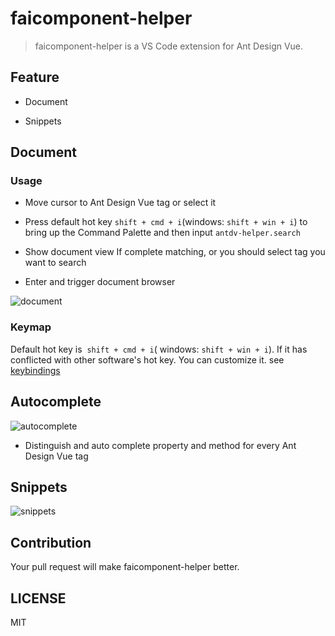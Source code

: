 # faicomponent-helper

> faicomponent-helper is a VS Code extension for Ant Design Vue.


## Feature

* Document

* Snippets


## Document

### Usage

* Move cursor to Ant Design Vue tag or select it

* Press default hot key `shift + cmd + i`(windows: `shift + win + i`) to bring up the Command Palette and then input `antdv-helper.search`

* Show document view If complete matching,
    or you should select tag you want to search

* Enter and trigger document browser

![document](https://user-images.githubusercontent.com/4122593/50880828-ac10d400-141a-11e9-8a43-5b724d3a24e6.gif)


### Keymap

Default hot key is  `shift + cmd + i`( windows: `shift + win + i`). If it has conflicted with other software's hot key. You can customize it. see [keybindings](https://code.visualstudio.com/docs/getstarted/keybindings#_keyboard-shortcuts-editor)


## Autocomplete

![autocomplete](https://user-images.githubusercontent.com/4122593/50881037-57218d80-141b-11e9-8390-ddd49740e051.gif)

* Distinguish and auto complete property and method for every Ant Design Vue tag



## Snippets

![snippets](https://user-images.githubusercontent.com/4122593/50881213-e9299600-141b-11e9-96c9-2e259616e6a2.gif)


## Contribution

Your pull request will make faicomponent-helper better.

## LICENSE

MIT

